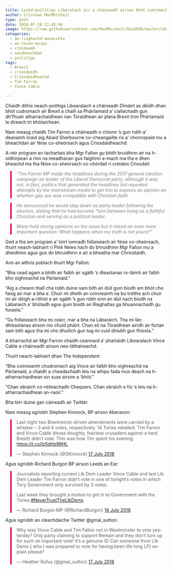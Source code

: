 ```yaml
---
title: Luchd-poilitigs Liberalach air a chàineadh airson bhòt cudromach air Brexit a chaill
author: Crìstean MacMhìcheil
type: post
date: 2018-07-18 21:45:04
image: https://raw.githubusercontent.com/MacMhicheil/GeidhUK/master/images/2018-07-18-luchd-poilitigs-liberalach-air-a-chaineadh-airson-bhot-cudromach-air-brexit-a-chaill.jpg
categories:
  - an-rioghachd-aonaichte
  - an-roinn-eorpa
  - creideamh
  - naidheachdan
  - poilitigs
tags:
  - Brexit
  - crìosdaidh
  - Crìosdaidheachd
  - Tim Farron
  - Vince Cable

---
```

Chaidh dithis neach-poilitigs Libearalach a chàineadh Dimàirt as dèidh dhan bhòt cudromach air Brexit a chaill sa Phàirlamaid a&#8217; ciallachadh gun dh&#8217;fhuair atharrachaidhean nan Tòraidhean air plana Brexit tron Phàrlamaid le dìreach trì bhòtaichean.

<!--more-->

Nam measg chaidh Tim Farron a chàineadh o chionn &#8217;s gun robh a&#8217; dèanamh òraid aig Abaid Sherbourne co-cheangailte ris a&#8217; chonnspaid mu a bheachdan air fèise co-sheòrsach agus Crìosdaidheachd.

A-rèir prògram an tachartais bha Mgr Fallon gu bhith bruidhinn air na h-oidhirpean a rinn na meadhanan gus faighinn a-mach ma tha e dhen bheachd ma tha fèise co-sheòrsach co-chòrdail ri creideis Crìosdail:

<p style="margin-left: 15px; padding-left: 15px; border-left: 5px solid #fb135b;">
  <span style="color: #808080;"><em>&#8220;Tim Farron MP made the headlines during the 2017 general election campaign as leader of the Liberal Democrat party, although it was not, in fact, politics that generated the headlines but repeated attempts by the mainstream media to get him to express an opinion on whether gay sex was compatible with Christian faith.</em></span>
</p>

<p style="margin-left: 15px; padding-left: 15px; border-left: 5px solid #fb135b;">
  <span style="color: #808080;"><em>He announced he would step down as party leader following the election, stating that he had become “torn between living as a faithful Christian and serving as a political leader.</em></span>
</p>

<p style="margin-left: 15px; padding-left: 15px; border-left: 5px solid #fb135b;">
  <span style="color: #808080;"><em>Many hold strong opinions on the issue but it raised an even more important question: What happens when my truth is not yours?&#8221;</em></span>
</p>

Ged a tha am prògram a&#8217; toirt iomradh follaiseach air fèise co-sheòrsach, thuirt neach-labhairt ri Pink News nach do bhruidhinn Mgr Fallon mu a dheidhinn agus gun do bhruidhinn e air a bheatha mar Chrìostaidh.

Ann an aithris poblach thuirt Mgr Fallon:

&#8220;Bha cead agam a bhith air falbh air sgàth &#8217;s dleastanas ro-làimh air falbh bho oighreachd na Pàrlamaid.&#8221;

&#8220;Aig a cheann thall cha robh duine sam bith an dùil gum biodh am bhòt cho faisg air mar a bha e. Chuir mi dheth an coinneamh na bu tràithe ach chuir mi air dòigh a-rithist e air sgàth &#8217;s gun robh sinn an dùil nach biodh na Làbaraich a&#8217; bhòtadh agus gum biodh an Riaghaltas ga bhuannachadh gu furasta.&#8221;

&#8220;Gu follaiseach bha mi ceàrr, mar a bha na Làbaraich. Tha mi làn dhleastanas airson mo chuid phàirt. Chan eil na Tòraidhean airidh air fortan sam bith agus tha mi cho dhuilich gun tug mi cuid dhiubh gun fhiosta.&#8221;

A bharrachd air Mgr Farron chaidh ceannard a&#8217; phàrtaidh Libearalach Vince Cable a chàineadh airson neo-làthaireachd.

Thuirt neach-labhairt dhan The Independent:

&#8220;Bha coinneamh chudromach aig Vince air falbh bho oighreachd na Pàrlamaid, a chaidh a cheadachadh leis na whips fada mus deach na h-atharrachaidhean sin suas airson a &#8216;bhòt.&#8221;

&#8220;Chan obraich co-réiteachadh Chequers. Chan obraich e fiù &#8217;s leis na h-atharrachaidhean an-raoir.&#8221;

Bha tòrr duine gan càineadh air Twitter.

Nam measg sgrìobh Stephen Kinnock, BP airson Aberavon:

<blockquote class="twitter-tweet" style="margin-left: 15px; padding-left: 15px; border-left: 5px solid #fb135b;" data-lang="en-gb">
  <p dir="ltr" lang="en">
    Last night two Brextremist-driven amendments were carried by a whisker &#8211; 3 and 4 votes, respectively. 14 Tories rebelled. Tim Farron and Vince Cable (those doughty, fearless crusaders against a hard Brexit) didn’t vote. This was how Tim spent his evening: <a href="https://t.co/Iz5dHz9RHL">https://t.co/Iz5dHz9RHL</a>
  </p>

  <p>
    — Stephen Kinnock (@SKinnock) <a href="https://twitter.com/SKinnock/status/1019099875311542272?ref_src=twsrc%5Etfw">17 July 2018</a>
  </p>
</blockquote>

Agus sgrìobh Richard Burgon BP airson Leeds an Ear:

<blockquote class="twitter-tweet" style="margin-left: 15px; padding-left: 15px; border-left: 5px solid #fb135b;" data-lang="en-gb">
  <p dir="ltr" lang="en">
    Journalists reporting current Lib Dem Leader Vince Cable and last Lib Dem Leader Tim Farron didn’t vote in one of tonight’s votes in which Tory Government only survived by 3 votes.
  </p>

  <p>
    Last week they brought a motion to get in to Government with the Tories.<a href="https://twitter.com/hashtag/NeverTrustTheLibDems?src=hash&ref_src=twsrc%5Etfw">#NeverTrustTheLibDems</a>
  </p>

  <p>
    — Richard Burgon MP (@RichardBurgon) <a href="https://twitter.com/RichardBurgon/status/1018980120223199233?ref_src=twsrc%5Etfw">16 July 2018</a>
  </p>
</blockquote>

Agus sgrìobh an cleachdaiche Twitter @gmai_sutton:

<blockquote class="twitter-tweet" style="margin-left: 15px; padding-left: 15px; border-left: 5px solid #fb135b;" data-lang="en-gb">
  <p dir="ltr" lang="en">
    Why was Vince Cable and Tim Fallon not in Westminster to vote yesterday? Only party claiming to support Remain and they don’t turn up for such an important vote! It’s a genuine Q! Can someone from Lib Dems ( who I was prepared to vote for having been life long LP) explain please?
  </p>

  <p>
    — Heather Rufus (@gmai_sutton) <a href="https://twitter.com/gmai_sutton/status/1019118944605671424?ref_src=twsrc%5Etfw">17 July 2018</a>
  </p>
</blockquote>
